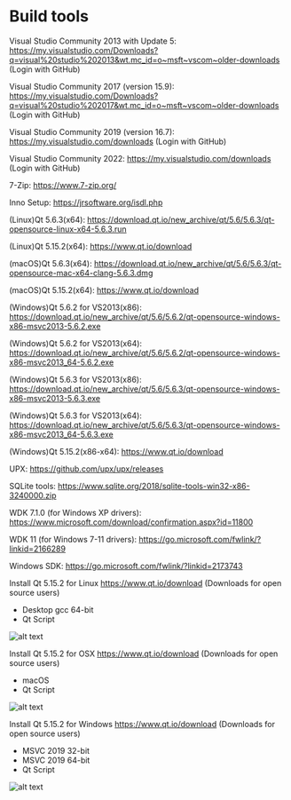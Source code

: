 Build tools
=======
Visual Studio Community 2013 with Update 5: https://my.visualstudio.com/Downloads?q=visual%20studio%202013&wt.mc_id=o~msft~vscom~older-downloads (Login with GitHub)

Visual Studio Community 2017 (version 15.9): https://my.visualstudio.com/Downloads?q=visual%20studio%202017&wt.mc_id=o~msft~vscom~older-downloads (Login with GitHub)

Visual Studio Community 2019 (version 16.7): https://my.visualstudio.com/downloads (Login with GitHub)

Visual Studio Community 2022: https://my.visualstudio.com/downloads (Login with GitHub)

7-Zip: https://www.7-zip.org/

Inno Setup: https://jrsoftware.org/isdl.php

(Linux)Qt 5.6.3(x64): https://download.qt.io/new_archive/qt/5.6/5.6.3/qt-opensource-linux-x64-5.6.3.run

(Linux)Qt 5.15.2(x64): https://www.qt.io/download

(macOS)Qt 5.6.3(x64): https://download.qt.io/new_archive/qt/5.6/5.6.3/qt-opensource-mac-x64-clang-5.6.3.dmg

(macOS)Qt 5.15.2(x64): https://www.qt.io/download

(Windows)Qt 5.6.2 for VS2013(x86): https://download.qt.io/new_archive/qt/5.6/5.6.2/qt-opensource-windows-x86-msvc2013-5.6.2.exe

(Windows)Qt 5.6.2 for VS2013(x64): https://download.qt.io/new_archive/qt/5.6/5.6.2/qt-opensource-windows-x86-msvc2013_64-5.6.2.exe

(Windows)Qt 5.6.3 for VS2013(x86): https://download.qt.io/new_archive/qt/5.6/5.6.3/qt-opensource-windows-x86-msvc2013-5.6.3.exe

(Windows)Qt 5.6.3 for VS2013(x64): https://download.qt.io/new_archive/qt/5.6/5.6.3/qt-opensource-windows-x86-msvc2013_64-5.6.3.exe

(Windows)Qt 5.15.2(x86-x64): https://www.qt.io/download

UPX: https://github.com/upx/upx/releases

SQLite tools: https://www.sqlite.org/2018/sqlite-tools-win32-x86-3240000.zip

WDK 7.1.0 (for Windows XP drivers): https://www.microsoft.com/download/confirmation.aspx?id=11800

WDK 11 (for Windows 7-11 drivers): https://go.microsoft.com/fwlink/?linkid=2166289

Windows SDK: https://go.microsoft.com/fwlink/?linkid=2173743

Install Qt 5.15.2 for Linux https://www.qt.io/download (Downloads for open source users)

- Desktop gcc 64-bit
- Qt Script

![alt text](https://github.com/horsicq/build_tools/blob/master/images/Linux_Qt5_15_1.png "Qt 5.15.1")

Install Qt 5.15.2 for OSX https://www.qt.io/download (Downloads for open source users)

- macOS
- Qt Script

![alt text](https://github.com/horsicq/build_tools/blob/master/images/OSX_Qt5_15_1.png "Qt 5.15.1")

Install Qt 5.15.2 for Windows https://www.qt.io/download (Downloads for open source users)

- MSVC 2019 32-bit
- MSVC 2019 64-bit
- Qt Script

![alt text](https://github.com/horsicq/build_tools/blob/master/images/Windows_Qt5_15_1.png "Qt 5.15.1")
